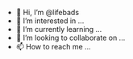 - 👋 Hi, I’m @lifebads
- 👀 I’m interested in ...
- 🌱 I’m currently learning ...
- 💞️ I’m looking to collaborate on ...
- 📫 How to reach me ...

<!---
lifebads/lifebads is a ✨ special ✨ repository because its `README.md` (this file) appears on your GitHub profile.
You can click the Preview link to take a look at your changes.
--->
